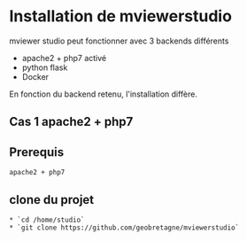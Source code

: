 # Installation de mviewerstudio

mviewer studio peut fonctionner avec 3 backends différents
 * apache2 + php7 activé
 * python flask
 * Docker

En fonction du backend retenu, l'installation diffère.

## Cas 1 apache2 + php7

Prerequis
----------

    apache2 + php7


clone du projet
---------------

    * `cd /home/studio`
    * `git clone https://github.com/geobretagne/mviewerstudio`
